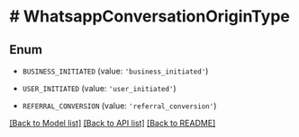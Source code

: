 # # WhatsappConversationOriginType

## Enum


* `BUSINESS_INITIATED` (value: `'business_initiated'`)

* `USER_INITIATED` (value: `'user_initiated'`)

* `REFERRAL_CONVERSION` (value: `'referral_conversion'`)


[[Back to Model list]](../../README.md#models) [[Back to API list]](../../README.md#endpoints) [[Back to README]](../../README.md)
